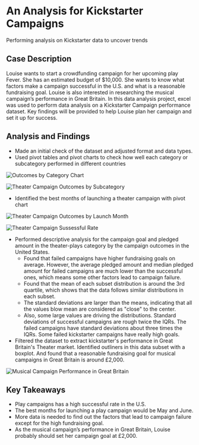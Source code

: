 # An Analysis for Kickstarter Campaigns
Performing analysis on Kickstarter data to uncover trends
## Case Description
Louise wants to start a crowdfunding campaign for her upcoming play Fever. She has an estimated budget of $10,000. She wants to know what factors make a campaign successful in the U.S. and what is a reasonable fundraising goal. Louise is also interested in researching the musical campaign’s performance in Great Britain. In this data analysis project, excel was used to perform data analysis on a Kickstarter Campaign performance dataset. Key findings will be provided to help Louise plan her campaign and set it up for success.
## Analysis and Findings
- Made an initial check of the dataset and adjusted format and data types.
- Used pivot tables and pivot charts to check how well each category or subcategory performed in different countries

![Outcomes by Category Chart](https://user-images.githubusercontent.com/106395288/170766502-bbac4846-838e-4943-bd56-ea1bd02776e1.png)

![Theater Campaign Outcomes by Subcategory](https://user-images.githubusercontent.com/106395288/170765618-12d28343-e2f7-4f71-ba52-74b5db27f1ea.png)

- Identified the best months of launching a theater campaign with pivot chart

![Theater Campaign Outcomes by Launch Month](https://user-images.githubusercontent.com/106395288/170766601-f9f919db-339e-4dc7-a615-198faeee9b45.png)

![Theater Campaign Sussessful Rate](https://user-images.githubusercontent.com/106395288/170766645-adea8fcb-72a2-4a21-91f8-a03102d016ae.png)

- Performed descriptive analysis for the campaign goal and pledged amount in the theater-plays category by the campaign outcomes in the United States.
  * Found that failed campaigns have higher fundraising goals on average. However, the average pledged amount and median pledged amount for failed campaigns are much lower than the successful ones, which means some other factors lead to campaign failure.
  * Found that the mean of each subset distribution is around the 3rd quartile, which shows that the data follows similar distributions in each subset. 
  * The standard deviations are larger than the means, indicating that all the values blow mean are considered as "close" to the center. 
  * Also, some large values are driving the distributions. Standard deviations of successful campaigns are rough twice the IQRs. The failed campaigns have standard deviations about three times the IQRs. Some failed kickstarter campaigns have really high goals. 
- Filtered the dataset to extract kickstarter's performance in Great Britain's Theater market. Identified outliners in this data subset with a boxplot. And found that a reasonable fundraising goal for musical campaigns in Great Britain is around £2,000. 

![Musical Campaign Performance in Great Britain](https://user-images.githubusercontent.com/106395288/170766772-88727bf9-5ab9-482b-9b22-96b6e468ddb3.png)

## Key Takeaways
- Play campaigns has a high successful rate in the U.S. 
- The best months for launching a play campaign would be May and June. 
- More data is needed to find out the factors that lead to campaign failure except for the high fundraising goal.
- As the musical campaign’s performance in Great Britain, Louise probably should set her campaign goal at £2,000.
